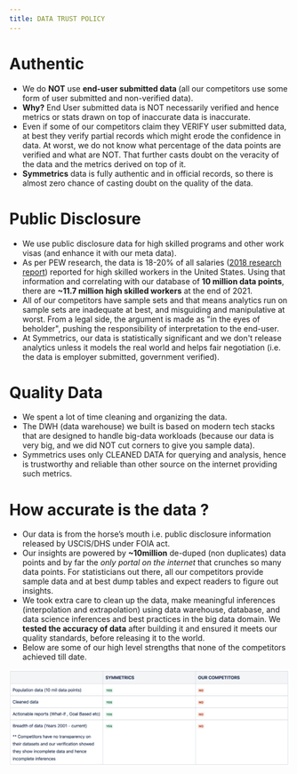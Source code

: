 ```yaml
---
title: DATA TRUST POLICY
---
```


# Authentic
- We do <strong>NOT</strong> use <strong> end-user submitted data </strong> (all our competitors use some form of user submitted and non-verified data).
- <strong>Why?</strong> End User submitted data is NOT necessarily verified and hence metrics or stats drawn on top of inaccurate data is inaccurate.
- Even if some of our competitors claim they VERIFY user submitted data, at best they verify partial records which might erode the confidence in data. At worst, we do not know what percentage of the data points are verified and what are NOT. That further casts doubt on the veracity of the data and the metrics derived on top of it.
- <strong>Symmetrics</strong> data is fully authentic and in official records, so there is almost zero chance of casting doubt on the quality of the data.

# Public Disclosure
- We use public disclosure data for high skilled programs and other work visas (and enhance it with our meta data).
- As per PEW research, the data is 18-20% of all salaries ([2018 research report](https://www.pewresearch.org/fact-tank/2020/02/24/the-share-of-immigrant-workers-in-high-skill-jobs-is-rising-in-the-u-s/)) reported for high skilled workers in the United States. Using that information and correlating with our database of <strong>10 million data points</strong>, there are <strong>~11.7 million high skilled workers</strong> at the end of 2021.
- All of our competitors have sample sets and that means analytics run on sample sets are inadequate at best, and misguiding and manipulative at worst. From a legal side, the argument is made as "in the eyes of beholder", pushing the responsibility of interpretation to the end-user. 
- At Symmetrics, our data is statistically significant and we don't release analytics unless it models the real world and helps fair negotiation (i.e. the data is employer submitted, government verified).

# Quality Data
- We spent a lot of time cleaning and organizing the data.
- The DWH (data warehouse) we built is based on modern tech stacks that are designed to handle big-data workloads (because our data is very big, and we did NOT cut corners to give you sample data).
- Symmetrics uses only CLEANED DATA for querying and analysis, hence is trustworthy and reliable than other source on the internet providing such metrics.

# How accurate is the data ?
- Our data is from the horse’s mouth i.e. public disclosure information released by USCIS/DHS under FOIA act. 
- Our insights are powered by <strong>~10million</strong> de-duped (non duplicates) data points and by far the <i>only portal on the internet</i> that crunches so many data points. For statisticians out there, all our competitors provide sample data and at best dump tables and expect readers to figure out insights. 
- We took extra care to clean up the data, make meaningful inferences (interpolation and extrapolation) using data warehouse, database, and data science inferences and best practices in the big data domain. We <strong>tested the accuracy of data</strong> after building it and ensured it meets our quality standards, before releasing it to the world.
- Below are some of our high level strengths that none of the competitors achieved till date.

![Symmetrics vs. Competitors](/images/symmetrics_vs_competitors.png)  
<br>
<br>
